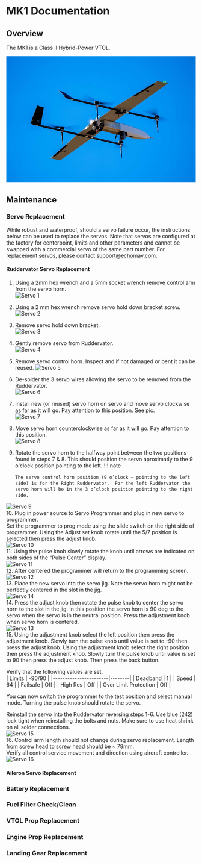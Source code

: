 # MK1 Documentation

## Overview

The MK1 is a Class II Hybrid-Power VTOL. 

![EchoPilot AI](assets/mk1_image1.jpg)

       

## Maintenance

### Servo Replacement

While robust and waterproof, should a servo failure occur, the instructions below can be used to replace the servos. Note that servos are configured at the factory for centerpoint, limits and other parameters and cannot be swapped with a commercial servo of the same part number. For replacement servos, please contact support@echomav.com.

#### Ruddervator Servo Replacement

1.  Using a 2mm hex wrench and a 5mm socket wrench remove control arm from the servo horn.  
![Servo 1](https://github.com/EchoMAV/mk1docs/assets/155487175/a81854f3-c6ca-43ea-9103-8147a8b254c4)  
2.  Using a 2 mm hex wrench remove servo hold down bracket screw.  
![Servo 2](https://github.com/EchoMAV/mk1docs/assets/155487175/c4def55a-1d54-4fd7-b0d2-113682bfef1c)  
3. Remove servo hold down bracket.  
![Servo 3](https://github.com/EchoMAV/mk1docs/assets/155487175/8cf9c761-9ff0-4ef8-a4b9-9d4a68f85a99)  
4. Gently remove servo from Ruddervator.  
![Servo 4](https://github.com/EchoMAV/mk1docs/assets/155487175/ac2f1a1d-92e1-4f87-bfa8-7437149cae01)  
5. Remove servo control horn.  Inspect and if not damaged or bent it can be reused.
![Servo 5](https://github.com/EchoMAV/mk1docs/assets/155487175/adf0074d-ce28-4580-8756-dd81a61277e2)  
6. De-solder the 3 servo wires allowing the servo to be removed from the Ruddervator.  
![Servo 6](https://github.com/EchoMAV/mk1docs/assets/155487175/0fb6caf5-b208-45d9-9d31-c4a85485a032)  
7. Install new (or reused) servo horn on servo and move servo clockwise as far as it will go. Pay attention to this position.
See pic.  
![Servo 7](https://github.com/EchoMAV/mk1docs/assets/155487175/f30f0e81-5340-4647-987a-cda5b4273f27)  
8. Move servo horn counterclockwise as far as it will go.  Pay attention to this position.  
![Servo 8](https://github.com/EchoMAV/mk1docs/assets/155487175/4cebe606-e30a-4552-a101-570d2b38d909)  
9. Rotate the servo horn to the halfway point between the two positions found in steps 7 & 8. This should position the servo aproximatly to the 9 o'clock position pointing to the left.
!!! note

       The servo control horn position (9 o’clock – pointing to the left side) is for the Right Ruddervator.  For the left Ruddervator the servo horn will be in the 3 o’clock position pointing to the right side.
      
![Servo 9](https://github.com/EchoMAV/mk1docs/assets/155487175/55d87f4b-0870-4250-bcd6-590159109e65)  
10. Plug in power source to Servo Programmer and plug in new servo to programmer.  
Set the programmer to prog mode using the slide switch on the right side of programmer.
Using the Adjust set knob rotate until the 5/7 position is selected then press the adjust knob.  
![Servo 10](https://github.com/EchoMAV/mk1docs/assets/155487175/264d55d6-b986-406a-af8c-160c49680412)  
11. Using the pulse knob slowly rotate the knob until arrows are indicated on both sides of the “Pulse Center” display.  
![Servo 11](https://github.com/EchoMAV/mk1docs/assets/155487175/b0a16421-b43e-491d-9e11-e08032b2f19b)  
12. After centered the programmer will return to the programming screen.  
![Servo 12](https://github.com/EchoMAV/mk1docs/assets/155487175/2fa35279-f97f-4a48-9e48-de4fc830c785)  
13. Place the new servo into the servo jig.  Note the servo horn might not be perfectly centered in the slot in the jig.  
![Servo 14](https://github.com/EchoMAV/mk1docs/assets/155487175/2538649a-6607-45e4-910e-decb8907e6be)    
14. Press the adjust knob then rotate the pulse knob to center the servo horn to the slot in the jig.  In this position the servo horn is 90 deg to the servo when the servo is in the neutral position. Press the adjustment knob when servo horn is centered.  
![Servo 13](https://github.com/EchoMAV/mk1docs/assets/155487175/e8f9e857-408d-4ab7-a17f-c6ce1f20be99)  
15. Using the adjustment knob select the left position then press the adjustment knob.  Slowly turn the pulse knob until value is set to -90 then press the adjust knob.
Using the adjustment knob select the right position then press the adjustment knob.  Slowly turn the pulse knob until value is set to 90 then press the adjust knob.
Then press the back button.

Verify that the following values are set.  
| Limits                | -90/90 |
|-----------------------|--------|
| Deadband              | 1      |
| Speed                 | 64     |
| Failsafe              | Off    |
| High Res              | Off    |
| Over Limit Protection | Off    |

You can now switch the programmer to the test position and select manual mode. Turning the pulse knob should rotate the servo. 

Reinstall the servo into the Ruddervator reversing steps 1-6. Use blue (242) lock tight when reinstalling the bolts and nuts. Make sure to use heat shrink on all solder connections.  
![Servo 15](https://github.com/EchoMAV/mk1docs/assets/155487175/af3c3532-e41a-483f-be7d-8f9f1e2a0965)  
16. Control arm length should not change during servo replacement.  Length from screw head to screw head should be ~ 79mm.  
Verify all control service movement and direction using aircraft controller.   
![Servo 16](https://github.com/EchoMAV/mk1docs/assets/155487175/28cbd84a-a6c2-482a-95ec-8d7a372bd3fb)  


#### Aileron Servo Replacement

### Battery Replacement

### Fuel Filter Check/Clean

### VTOL Prop Replacement

### Engine Prop Replacement

### Landing Gear Replacement
